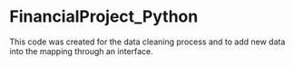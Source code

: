 # FinancialProject_Python

This code was created for the data cleaning process and to add new data into the mapping through an interface. 
